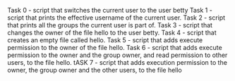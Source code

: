Task 0 - script that switches the current user to the user betty
Task 1 - script that prints the effective username of the current user.
Task 2 - script that prints all the groups the current user is part of.
Task 3 - script that changes the owner of the file hello to the user betty.
Task 4 - script that creates an empty file called hello.
Task 5 - script that adds execute permission to the owner of the file hello.
Task 6 - script that adds execute permission to the owner and the group owner, and read permission to other users, to the file hello.
tASK 7 - script that adds execution permission to the owner, the group owner and the other users, to the file hello